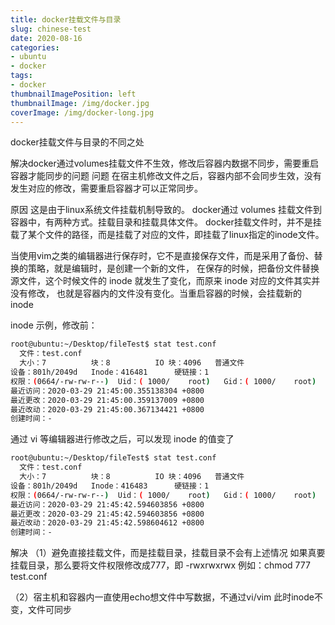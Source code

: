 ```yaml
---
title: docker挂载文件与目录
slug: chinese-test
date: 2020-08-16
categories:
- ubuntu
- docker
tags:
- docker
thumbnailImagePosition: left
thumbnailImage: /img/docker.jpg
coverImage: /img/docker-long.jpg
---
```

docker挂载文件与目录的不同之处
<!--more-->

解决docker通过volumes挂载文件不生效，修改后容器内数据不同步，需要重启容器才能同步的问题
问题
在宿主机修改文件之后，容器内部不会同步生效，没有发生对应的修改，需要重启容器才可以正常同步。

原因
这是由于linux系统文件挂载机制导致的。
docker通过 volumes 挂载文件到容器中，有两种方式。挂载目录和挂载具体文件。
docker挂载文件时，并不是挂载了某个文件的路径，而是挂载了对应的文件，即挂载了linux指定的inode文件。

当使用vim之类的编辑器进行保存时，它不是直接保存文件，而是采用了备份、替换的策略，就是编辑时，是创建一个新的文件，
在保存的时候，把备份文件替换源文件，这个时候文件的 inode 就发生了变化，而原来 inode 对应的文件其实并没有修改，
也就是容器内的文件没有变化。当重启容器的时候，会挂载新的 inode

inode 示例，修改前：
```bash
root@ubuntu:~/Desktop/fileTest$ stat test.conf 
  文件：test.conf
  大小：7         	块：8          IO 块：4096   普通文件
设备：801h/2049d	Inode：416481      硬链接：1
权限：(0664/-rw-rw-r--)  Uid：( 1000/    root)   Gid：( 1000/    root)
最近访问：2020-03-29 21:45:00.355138304 +0800
最近更改：2020-03-29 21:45:00.359137009 +0800
最近改动：2020-03-29 21:45:00.367134421 +0800
创建时间：-
```
通过 vi 等编辑器进行修改之后，可以发现 inode 的值变了
```bash
root@ubuntu:~/Desktop/fileTest$ stat test.conf 
  文件：test.conf
  大小：7         	块：8          IO 块：4096   普通文件
设备：801h/2049d	Inode：416483      硬链接：1
权限：(0664/-rw-rw-r--)  Uid：( 1000/    root)   Gid：( 1000/    root)
最近访问：2020-03-29 21:45:42.594603856 +0800
最近更改：2020-03-29 21:45:42.594603856 +0800
最近改动：2020-03-29 21:45:42.598604612 +0800
创建时间：-
```
解决
（1）避免直接挂载文件，而是挂载目录，挂载目录不会有上述情况
如果真要挂载目录，那么要将文件权限修改成777，即 -rwxrwxrwx
例如：chmod 777 test.conf

（2）宿主机和容器内一直使用echo想文件中写数据，不通过vi/vim
此时inode不变，文件可同步
